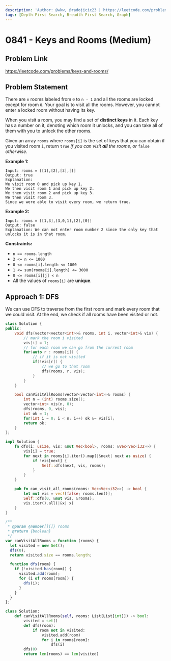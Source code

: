 ```yaml
---
description: 'Author: @wkw, @radojicic23 | https://leetcode.com/problems/keys-and-rooms/'
tags: [Depth-First Search, Breadth-First Search, Graph]
---
```


# 0841 - Keys and Rooms (Medium)

## Problem Link

https://leetcode.com/problems/keys-and-rooms/

## Problem Statement

There are `n` rooms labeled from `0` to `n - 1` and all the rooms are locked except for room `0`. Your goal is to visit all the rooms. However, you cannot enter a locked room without having its key.

When you visit a room, you may find a set of **distinct keys** in it. Each key has a number on it, denoting which room it unlocks, and you can take all of them with you to unlock the other rooms.

Given an array `rooms` where `rooms[i]` is the set of keys that you can obtain if you visited room `i`, return `true` _if you can visit **all** the rooms, or_ `false` _otherwise_.

**Example 1:**

```
Input: rooms = [[1],[2],[3],[]]
Output: true
Explanation:
We visit room 0 and pick up key 1.
We then visit room 1 and pick up key 2.
We then visit room 2 and pick up key 3.
We then visit room 3.
Since we were able to visit every room, we return true.
```

**Example 2:**

```
Input: rooms = [[1,3],[3,0,1],[2],[0]]
Output: false
Explanation: We can not enter room number 2 since the only key that unlocks it is in that room.
```

**Constraints:**

- `n == rooms.length`
- `2 <= n <= 1000`
- `0 <= rooms[i].length <= 1000`
- `1 <= sum(rooms[i].length) <= 3000`
- `0 <= rooms[i][j] < n`
- All the values of `rooms[i]` are **unique**.

## Approach 1: DFS

We can use DFS to traverse from the first room and mark every room that we could visit. At the end, we check if all rooms have been visited or not.

<Tabs>
<TabItem value="cpp" label="C++">
<SolutionAuthor name="@wkw"/>

```cpp
class Solution {
public:
    void dfs(vector<vector<int>>& rooms, int i, vector<int>& vis) {
        // mark the room i visited
        vis[i] = 1;
        // for each room we can go from the current room
        for(auto r : rooms[i]) {
            // if it is not visited
            if(!vis[r]) {
                // we go to that room
                dfs(rooms, r, vis);
            }
        }
    }

    bool canVisitAllRooms(vector<vector<int>>& rooms) {
        int n = (int) rooms.size();
        vector<int> vis(n, 0);
        dfs(rooms, 0, vis);
        int ok = 1;
        for(int i = 0; i < n; i++) ok &= vis[i];
        return ok;
    }
};
```

</TabItem>

<TabItem value="rs" label="Rust">
<SolutionAuthor name="@wkw"/>

```rs
impl Solution {
    fn dfs(i: usize, vis: &mut Vec<bool>, rooms: &Vec<Vec<i32>>) {
        vis[i] = true;
        for next in rooms[i].iter().map(|&next| next as usize) {
            if !vis[next] {
                Self::dfs(next, vis, rooms);
            }
        }
    }

    pub fn can_visit_all_rooms(rooms: Vec<Vec<i32>>) -> bool {
        let mut vis = vec![false; rooms.len()];
        Self::dfs(0, &mut vis, &rooms);
        vis.iter().all(|&x| x)
    }
}
```

</TabItem>

<TabItem value="javascript" label="JavaScript">
<SolutionAuthor name="@radojicic23"/>

```javascript
/**
 * @param {number[][]} rooms
 * @return {boolean}
 */
var canVisitAllRooms = function (rooms) {
  let visited = new Set();
  dfs(0);
  return visited.size == rooms.length;

  function dfs(room) {
    if (!visited.has(room)) {
      visited.add(room);
      for (i of rooms[room]) {
        dfs(i);
      }
    }
  }
};
```

</TabItem>

<TabItem value="python" label="Python">
<SolutionAuthor name="@radojicic23"/>

```python
class Solution:
    def canVisitAllRooms(self, rooms: List[List[int]]) -> bool:
        visited = set()
        def dfs(room):
            if room not in visited:
                visited.add(room)
                for i in rooms[room]:
                    dfs(i)
        dfs(0)
        return len(rooms) == len(visited)
```

</TabItem>
</Tabs>
